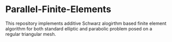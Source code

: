 # Parallel-Finite-Elements
This repository implements additive Schwarz alogirthm based finite element algorithm for both standard elliptic and parabolic problem posed on a regular triangular mesh.
